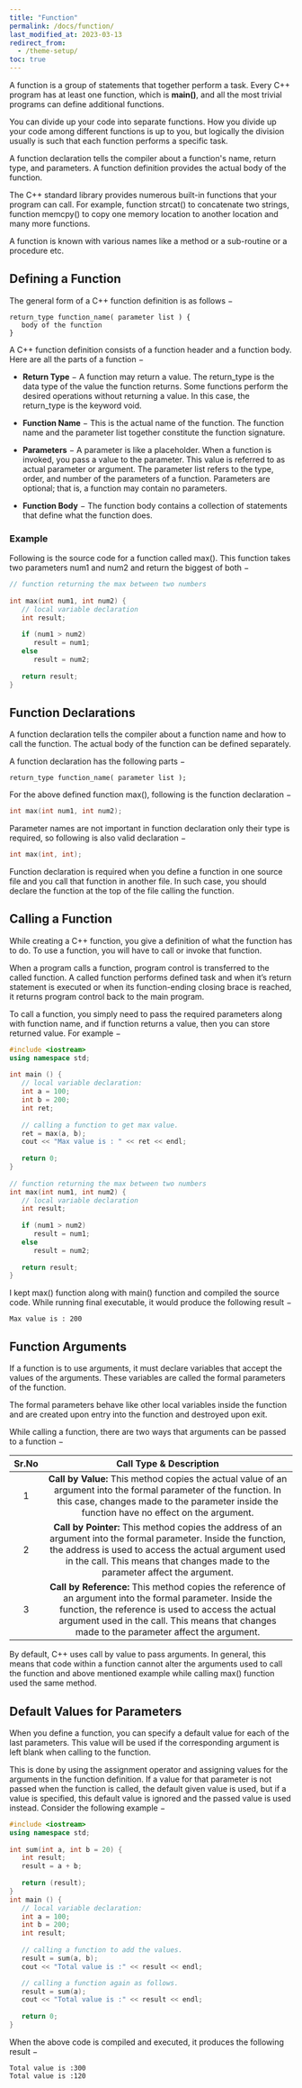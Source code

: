 ```yaml
---
title: "Function"
permalink: /docs/function/
last_modified_at: 2023-03-13
redirect_from:
  - /theme-setup/
toc: true
---
```

A function is a group of statements that together perform a task. Every C++ program has at least one function, which is **main()**, and all the most trivial programs can define additional functions.

You can divide up your code into separate functions. How you divide up your code among different functions is up to you, but logically the division usually is such that each function performs a specific task.

A function declaration tells the compiler about a function's name, return type, and parameters. A function definition provides the actual body of the function.

The C++ standard library provides numerous built-in functions that your program can call. For example, function strcat() to concatenate two strings, function memcpy() to copy one memory location to another location and many more functions.

A function is known with various names like a method or a sub-routine or a procedure etc.
## Defining a Function

The general form of a C++ function definition is as follows −
```
return_type function_name( parameter list ) {
   body of the function
}
```
A C++ function definition consists of a function header and a function body. Here are all the parts of a function −

- **Return Type** − A function may return a value. The return_type is the data type of the value the function returns. Some functions perform the desired operations without returning a value. In this case, the return_type is the keyword void.

- **Function Name** − This is the actual name of the function. The function name and the parameter list together constitute the function signature.

- **Parameters** − A parameter is like a placeholder. When a function is invoked, you pass a value to the parameter. This value is referred to as actual parameter or argument. The parameter list refers to the type, order, and number of the parameters of a function. Parameters are optional; that is, a function may contain no parameters.

- **Function Body** − The function body contains a collection of statements that define what the function does.

### Example

Following is the source code for a function called max(). This function takes two parameters num1 and num2 and return the biggest of both −
```c++
// function returning the max between two numbers
 
int max(int num1, int num2) {
   // local variable declaration
   int result;
 
   if (num1 > num2)
      result = num1;
   else
      result = num2;
 
   return result; 
}
```
## Function Declarations

A function declaration tells the compiler about a function name and how to call the function. The actual body of the function can be defined separately.

A function declaration has the following parts −
```
return_type function_name( parameter list );
```
For the above defined function max(), following is the function declaration −
```c++
int max(int num1, int num2);
```
Parameter names are not important in function declaration only their type is required, so following is also valid declaration −
```c++
int max(int, int);
```
Function declaration is required when you define a function in one source file and you call that function in another file. In such case, you should declare the function at the top of the file calling the function.
## Calling a Function

While creating a C++ function, you give a definition of what the function has to do. To use a function, you will have to call or invoke that function.

When a program calls a function, program control is transferred to the called function. A called function performs defined task and when it’s return statement is executed or when its function-ending closing brace is reached, it returns program control back to the main program.

To call a function, you simply need to pass the required parameters along with function name, and if function returns a value, then you can store returned value. For example −
```c++
#include <iostream>
using namespace std;
 
int main () {
   // local variable declaration:
   int a = 100;
   int b = 200;
   int ret;
 
   // calling a function to get max value.
   ret = max(a, b);
   cout << "Max value is : " << ret << endl;
 
   return 0;
}
 
// function returning the max between two numbers
int max(int num1, int num2) {
   // local variable declaration
   int result;
 
   if (num1 > num2)
      result = num1;
   else
      result = num2;
 
   return result; 
}
```
I kept max() function along with main() function and compiled the source code. While running final executable, it would produce the following result −
```
Max value is : 200
```
## Function Arguments

If a function is to use arguments, it must declare variables that accept the values of the arguments. These variables are called the formal parameters of the function.

The formal parameters behave like other local variables inside the function and are created upon entry into the function and destroyed upon exit.

While calling a function, there are two ways that arguments can be passed to a function −

|Sr.No| 	Call Type & Description|
|:--:|:--:|
|1| 	**Call by Value:** This method copies the actual value of an argument into the formal parameter of the function. In this case, changes made to the parameter inside the function have no effect on the argument.|
|2 |	**Call by Pointer:** This method copies the address of an argument into the formal parameter. Inside the function, the address is used to access the actual argument used in the call. This means that changes made to the parameter affect the argument.|
|3| 	**Call by Reference:** This method copies the reference of an argument into the formal parameter. Inside the function, the reference is used to access the actual argument used in the call. This means that changes made to the parameter affect the argument.|

By default, C++ uses call by value to pass arguments. In general, this means that code within a function cannot alter the arguments used to call the function and above mentioned example while calling max() function used the same method.
## Default Values for Parameters

When you define a function, you can specify a default value for each of the last parameters. This value will be used if the corresponding argument is left blank when calling to the function.

This is done by using the assignment operator and assigning values for the arguments in the function definition. If a value for that parameter is not passed when the function is called, the default given value is used, but if a value is specified, this default value is ignored and the passed value is used instead. Consider the following example −
```c++
#include <iostream>
using namespace std;
 
int sum(int a, int b = 20) {
   int result;
   result = a + b;
  
   return (result);
}
int main () {
   // local variable declaration:
   int a = 100;
   int b = 200;
   int result;
 
   // calling a function to add the values.
   result = sum(a, b);
   cout << "Total value is :" << result << endl;

   // calling a function again as follows.
   result = sum(a);
   cout << "Total value is :" << result << endl;
 
   return 0;
}
```
When the above code is compiled and executed, it produces the following result −
```
Total value is :300
Total value is :120
```